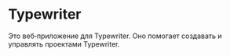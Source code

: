 # Typewriter

Это веб‑приложение для Typewriter. Оно помогает создавать и управлять проектами Typewriter.

